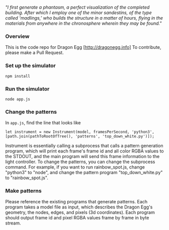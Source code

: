 _"I first generate a phantasm, a perfect visualization of the completed building. After which I employ one of the minor sandestins, of the type called ‘madlings,’ who builds the structure in a matter of hours, flying in the materials from anywhere in the chronosphere wherein they may be found."_

### Overview

This is the code repo for Dragon Egg [http://dragonegg.info]
To contribute, please make a Pull Request. 

### Set up the simulator
```
npm install
```

### Run the simulator
```
node app.js
```

### Change the patterns

In `app.js`, find the line that looks like
```
let instrument = new Instrument(model, framesPerSecond, 'python3', [path.join(pathToRootOfTree(), 'patterns', 'top_down_white.py')]);
```
Instrument is essentially calling a subprocess that calls a pattern generation program, which will print each frame's frame id and all color RGBA values to the STDOUT, and the main program will send this frame information to the light controller. 
To change the patterns, you can change the subprocess command. For example, if you want to run rainbow_spot.js, change "python3" to "node", and change the pattern program "top_down_white.py" to "rainbow_spot.js". 


### Make patterns

Please reference the existing programs that generate patterns. 
Each program takes a model file as input, which describes the Dragon Egg's geometry, the nodes, edges, and pixels (3d coordinates). Each program should output frame id and pixel RGBA values frame by frame in byte stream. 

